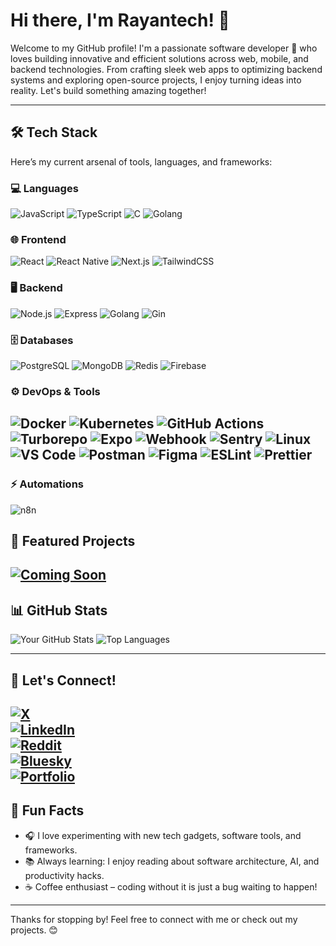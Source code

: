 # Hi there, I'm Rayantech! 👋

Welcome to my GitHub profile! I'm a passionate software developer 🚀 who loves building innovative and efficient solutions across web, mobile, and backend technologies. From crafting sleek web apps to optimizing backend systems and exploring open-source projects, I enjoy turning ideas into reality. Let's build something amazing together!

---

## 🛠️ Tech Stack

Here’s my current arsenal of tools, languages, and frameworks:

### 💻 Languages
![JavaScript](https://img.shields.io/badge/JavaScript-F7DF1E?style=flat&logo=javascript&logoColor=black)
![TypeScript](https://img.shields.io/badge/TypeScript-007ACC?style=flat&logo=typescript&logoColor=white)
![C](https://img.shields.io/badge/C-A8B9CC?style=flat&logo=c&logoColor=white)
![Golang](https://img.shields.io/badge/Golang-00ADD8?style=flat&logo=go&logoColor=white)

### 🌐 Frontend
![React](https://img.shields.io/badge/React-61DAFB?style=flat&logo=react&logoColor=black)
![React Native](https://img.shields.io/badge/React_Native-61DAFB?style=flat&logo=react&logoColor=white)
![Next.js](https://img.shields.io/badge/Next.js-000000?style=flat&logo=nextdotjs&logoColor=white)
![TailwindCSS](https://img.shields.io/badge/TailwindCSS-06B6D4?style=flat&logo=tailwindcss&logoColor=white)

### 🖥️ Backend
![Node.js](https://img.shields.io/badge/Node.js-339933?style=flat&logo=nodedotjs&logoColor=white)
![Express](https://img.shields.io/badge/Express-000000?style=flat&logo=express&logoColor=white)
![Golang](https://img.shields.io/badge/Golang-00ADD8?style=flat&logo=go&logoColor=white)
![Gin](https://img.shields.io/badge/Gin-333333?style=flat&logo=gin&logoColor=white)

### 🗄️ Databases
![PostgreSQL](https://img.shields.io/badge/PostgreSQL-4169E1?style=flat&logo=postgresql&logoColor=white)
![MongoDB](https://img.shields.io/badge/MongoDB-47A248?style=flat&logo=mongodb&logoColor=white)
![Redis](https://img.shields.io/badge/Redis-DC382D?style=flat&logo=redis&logoColor=white)
![Firebase](https://img.shields.io/badge/Firebase-FFCA28?style=flat&labelColor=ffffff&logo=firebase&logoColor=black)

### ⚙️ DevOps & Tools
![Docker](https://img.shields.io/badge/Docker-2496ED?style=flat&logo=docker&logoColor=white)
![Kubernetes](https://img.shields.io/badge/Kubernetes-326CE5?style=flat&logo=kubernetes&logoColor=white)
![GitHub Actions](https://img.shields.io/badge/GitHub_Actions-2088FF?style=flat&logo=githubactions&logoColor=white)
![Turborepo](https://img.shields.io/badge/Monorepo-EF4444?style=flat&logo=turborepo&logoColor=white)
![Expo](https://img.shields.io/badge/Expo-1B1F23?style=flat&logo=expo&logoColor=white)
![Webhook](https://img.shields.io/badge/Webhook-FF6F00?style=flat&logo=webhooks&logoColor=white)
![Sentry](https://img.shields.io/badge/Sentry-362D59?style=flat&logo=sentry&logoColor=white)
![Linux](https://img.shields.io/badge/Linux-FCC624?style=flat&logo=linux&logoColor=black)
![VS Code](https://img.shields.io/badge/VS_Code-007ACC?style=flat&logo=visualstudiocode&logoColor=white)
![Postman](https://img.shields.io/badge/Postman-FF6C37?style=flat&logo=postman&logoColor=white)
![Figma](https://img.shields.io/badge/Figma-F24E1E?style=flat&logo=figma&logoColor=white)
![ESLint](https://img.shields.io/badge/ESLint-4B32C3?style=flat&logo=eslint&logoColor=white)
![Prettier](https://img.shields.io/badge/Prettier-F7B93E?style=flat&logo=prettier&logoColor=white)
---

### ⚡ Automations
![n8n](https://img.shields.io/badge/n8n-EA4B35?style=flat&logo=n8n&logoColor=white)



## 🌟 Featured Projects

[![Coming Soon](https://readme-typing-svg.demolab.com?font=Fira+Code&size=24&pause=1000&color=FF5733&width=435&lines=Coming+Soon)]()
---

## 📊 GitHub Stats

![Your GitHub Stats](https://github-readme-stats.vercel.app/api?username=bbrainttech&show_icons=true&theme=tokyonight)
![Top Languages](https://github-readme-stats.vercel.app/api/top-langs/?username=bbrainttech&layout=compact&theme=tokyonight)

---

## 🤝 Let's Connect!

[![X](https://img.shields.io/badge/X-1DA1F2?style=flat&logo=x&logoColor=white)](https://x.com/chiatiahrayan)  
[![LinkedIn](https://img.shields.io/badge/LinkedIn-0077B5?style=flat&logo=linkedin&logoColor=white)](https://linkedin.com/in/raynox)  
[![Reddit](https://img.shields.io/badge/Reddit-FF4500?style=flat&logo=reddit&logoColor=white)](https://www.reddit.com/u/Expensive_Ad3992/s/cXN6nRJoQG)  
[![Bluesky](https://img.shields.io/badge/Bluesky-1DA1F2?style=flat&logo=bluesky&logoColor=white)](https://bsky.app/profile/rayantech.bsky.social)  
[![Portfolio](https://img.shields.io/badge/Portfolio-4B0082?style=flat&logo=appveyor&logoColor=white)](https://rayantech.vercel.app)  
---

## 🤩 Fun Facts

- 🎧 I love experimenting with new tech gadgets, software tools, and frameworks.
- 📚 Always learning: I enjoy reading about software architecture, AI, and productivity hacks.
- ☕ Coffee enthusiast – coding without it is just a bug waiting to happen!

---

Thanks for stopping by! Feel free to connect with me or check out my projects. 😊
